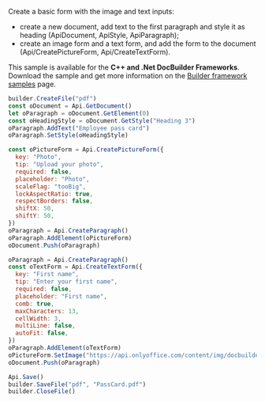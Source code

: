 Create a basic form with the image and text inputs:

* create a new document, add text to the first paragraph and style it as heading (ApiDocument, ApiStyle, ApiParagraph);
* create an image form and a text form, and add the form to the document (Api/CreatePictureForm, Api/CreateTextForm).

This sample is available for the **C++ and .Net DocBuilder Frameworks**.
Download the sample and get more information on the [Builder framework samples](../../../../Document%20Builder/Builder%20Framework/Builder%20framework%20samples/index.md) page.

```js document-builder={"documentType": "word", "editorConfig": {"customization": {"zoom": 60}}}
builder.CreateFile("pdf")
const oDocument = Api.GetDocument()
let oParagraph = oDocument.GetElement(0)
const oHeadingStyle = oDocument.GetStyle("Heading 3")
oParagraph.AddText("Employee pass card")
oParagraph.SetStyle(oHeadingStyle)

const oPictureForm = Api.CreatePictureForm({
  key: "Photo",
  tip: "Upload your photo",
  required: false,
  placeholder: "Photo",
  scaleFlag: "tooBig",
  lockAspectRatio: true,
  respectBorders: false,
  shiftX: 50,
  shiftY: 50,
})
oParagraph = Api.CreateParagraph()
oParagraph.AddElement(oPictureForm)
oDocument.Push(oParagraph)

oParagraph = Api.CreateParagraph()
const oTextForm = Api.CreateTextForm({
  key: "First name",
  tip: "Enter your first name",
  required: false,
  placeholder: "First name",
  comb: true,
  maxCharacters: 13,
  cellWidth: 3,
  multiLine: false,
  autoFit: false,
})
oParagraph.AddElement(oTextForm)
oPictureForm.SetImage("https://api.onlyoffice.com/content/img/docbuilder/examples/user-profile.png")
oDocument.Push(oParagraph)

Api.Save()
builder.SaveFile("pdf", "PassCard.pdf")
builder.CloseFile()
```